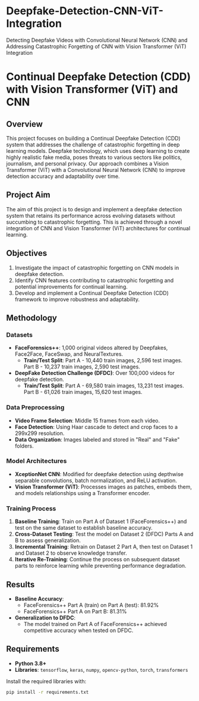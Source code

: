 # Deepfake-Detection-CNN-ViT-Integration
Detecting Deepfake Videos with Convolutional Neural Network (CNN) and Addressing Catastrophic Forgetting of CNN with Vision Transformer (ViT) Integration

# Continual Deepfake Detection (CDD) with Vision Transformer (ViT) and CNN

## Overview
This project focuses on building a Continual Deepfake Detection (CDD) system that addresses the challenge of catastrophic forgetting in deep learning models. Deepfake technology, which uses deep learning to create highly realistic fake media, poses threats to various sectors like politics, journalism, and personal privacy. Our approach combines a Vision Transformer (ViT) with a Convolutional Neural Network (CNN) to improve detection accuracy and adaptability over time.

## Project Aim
The aim of this project is to design and implement a deepfake detection system that retains its performance across evolving datasets without succumbing to catastrophic forgetting. This is achieved through a novel integration of CNN and Vision Transformer (ViT) architectures for continual learning.

## Objectives
1. Investigate the impact of catastrophic forgetting on CNN models in deepfake detection.
2. Identify CNN features contributing to catastrophic forgetting and potential improvements for continual learning.
3. Develop and implement a Continual Deepfake Detection (CDD) framework to improve robustness and adaptability.

## Methodology

### Datasets
- **FaceForensics++**: 1,000 original videos altered by Deepfakes, Face2Face, FaceSwap, and NeuralTextures.
    - **Train/Test Split**: Part A - 10,440 train images, 2,596 test images. Part B - 10,237 train images, 2,590 test images.
- **DeepFake Detection Challenge (DFDC)**: Over 100,000 videos for deepfake detection.
    - **Train/Test Split**: Part A - 69,580 train images, 13,231 test images. Part B - 61,026 train images, 15,620 test images.

### Data Preprocessing
- **Video Frame Selection**: Middle 15 frames from each video.
- **Face Detection**: Using Haar cascade to detect and crop faces to a 299x299 resolution.
- **Data Organization**: Images labeled and stored in "Real" and "Fake" folders.

### Model Architectures
- **XceptionNet CNN**: Modified for deepfake detection using depthwise separable convolutions, batch normalization, and ReLU activation.
- **Vision Transformer (ViT)**: Processes images as patches, embeds them, and models relationships using a Transformer encoder.

### Training Process
1. **Baseline Training**: Train on Part A of Dataset 1 (FaceForensics++) and test on the same dataset to establish baseline accuracy.
2. **Cross-Dataset Testing**: Test the model on Dataset 2 (DFDC) Parts A and B to assess generalization.
3. **Incremental Training**: Retrain on Dataset 2 Part A, then test on Dataset 1 and Dataset 2 to observe knowledge transfer.
4. **Iterative Re-Training**: Continue the process on subsequent dataset parts to reinforce learning while preventing performance degradation.

## Results
- **Baseline Accuracy**: 
  - FaceForensics++ Part A (train) on Part A (test): 81.92%
  - FaceForensics++ Part A on Part B: 81.31%
- **Generalization to DFDC**:
  - The model trained on Part A of FaceForensics++ achieved competitive accuracy when tested on DFDC.

## Requirements
- **Python 3.8+**
- **Libraries**: `tensorflow`, `keras`, `numpy`, `opencv-python`, `torch`, `transformers`

Install the required libraries with:
```bash
pip install -r requirements.txt
